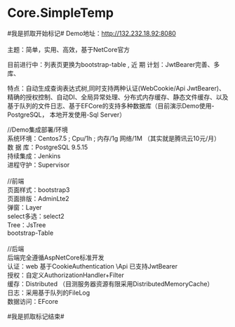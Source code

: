 
# Core.SimpleTemp
#我是抓取开始标记#
Demo地址：http://132.232.18.92:8080
<br>  
主题：简单，实用、高效，基于NetCore官方

目前进行中：列表页更换为bootstrap-table , 
近 期 计划：JwtBearer完善、多库、  

特点：自动生成查询表达式树,同时支持两种认证(WebCookie/Api JwtBearer)、 精确的授权控制、自动DI、全局异常处理、分布式内存缓存、静态文件缓存、以及基于队列的文件日志、基于EFCore的支持多种数据库（目前演示Demo使用-PostgreSQL， 本地开发使用-Sql Server）



//Demo集成部署/环境<br>
系统环境：Centos7.5 ; Cpu/1h ; 内存/1g  网络/1M （其实就是腾讯云10元/月）<br>
数 据 库：PostgreSQL 9.5.15<br>
持续集成：Jenkins  <br>
进程守护：Supervisor<br>
<br>
//前端<br>
页面样式：bootstrap3<br>
页面排版：AdminLte2<br>
弹窗：Layer<br>
select多选：select2<br>
Tree：JsTree<br>
bootstrap-Table<br>
<br>
//后端<br>
后端完全遵循AspNetCore标准开发<br>
认证：web 基于CookieAuthentication \Api 已支持JwtBearer<br>
授权：自定义AuthorizationHandler+Filter<br>
缓存：Distributed （目测服务器资源有限采用DistributedMemoryCache）<br>
日志：采用基于队列的FileLog<br>
数据访问：EFcore<br>

#我是抓取标记结束#